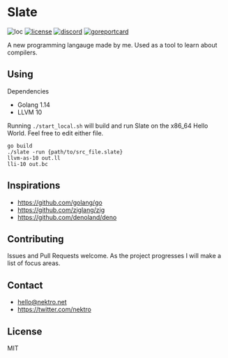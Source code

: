 # Slate

![loc](https://sloc.xyz/github/nektro/slate)
[![license](https://img.shields.io/github/license/nektro/slate.svg)](https://github.com/nektro/slate/blob/master/LICENSE)
[![discord](https://img.shields.io/discord/551971034593755159.svg?logo=discord)](https://discord.gg/P6Y4zQC)
[![goreportcard](https://goreportcard.com/badge/github.com/nektro/slate)](https://goreportcard.com/report/github.com/nektro/slate)

A new programming langauge made by me. Used as a tool to learn about compilers.

## Using

Dependencies
- Golang 1.14
- LLVM 10

Running `./start_local.sh` will build and run Slate on the x86_64 Hello World. Feel free to edit either file.
```
go build
./slate -run {path/to/src_file.slate}
llvm-as-10 out.ll
lli-10 out.bc
```

## Inspirations
- https://github.com/golang/go
- https://github.com/ziglang/zig
- https://github.com/denoland/deno

## Contributing
Issues and Pull Requests welcome. As the project progresses I will make a list of focus areas.

## Contact
- hello@nektro.net
- https://twitter.com/nektro

## License
MIT
